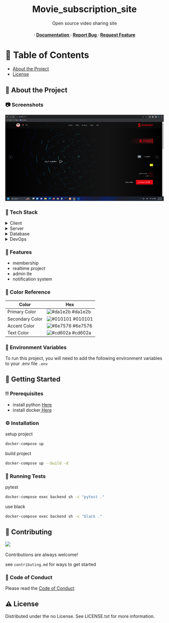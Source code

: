 <div align='center'>

<h1> Movie_subscription_site</h1>
<p>Open source video sharing site</p>

<h4> <span> · </span> <a href="https://github.com/YasinSamooei/Movie_subscription_site/blob/master/README.md"> Documentation </a> <span> · </span> <a href="https://github.com/YasinSamooei/Movie_subscription_site/issues"> Report Bug </a> <span> · </span> <a href="https://github.com/YasinSamooei/Movie_subscription_site/issues"> Request Feature </a> </h4>


</div>

# :notebook_with_decorative_cover: Table of Contents

- [About the Project](#star2-about-the-project)
- [License](#warning-license)


## :star2: About the Project

### :camera: Screenshots
<div align="center"> <a href=""><img src="https://github.com/YasinSamooei/Movie_subscription_site/blob/main/demo.png?raw=true" alt='image' width='800'/></a> </div>


### :space_invader: Tech Stack
<details> <summary>Client</summary> <ul>
<li><a href="">Django</a></li>
<li><a href="">DRF</a></li>
</ul> </details>
<details> <summary>Server</summary> <ul>
<li><a href="">VPS</a></li>
</ul> </details>
<details> <summary>Database</summary> <ul>
<li><a href="">postgresrSQL</a></li>
</ul> </details>
<details> <summary>DevOps</summary> <ul>
<li><a href="">Docker</a></li>
<li><a href="">Nginx</a></li>
<li><a href="">Gunicorn</a></li>
<li><a href="">Github Action</a></li>
</ul> </details>

### :dart: Features
- membership
- realtime project
- admin lte
- notification system


### :art: Color Reference
| Color | Hex |
| --------------- | ---------------------------------------------------------------- |
| Primary Color | ![#da1e2b](https://via.placeholder.com/10/da1e2b?text=+) #da1e2b |
| Secondary Color | ![#010101](https://via.placeholder.com/10/010101?text=+) #010101 |
| Accent Color | ![#6e7576](https://via.placeholder.com/10/6e7576?text=+) #6e7576 |
| Text Color | ![#cd602a](https://via.placeholder.com/10/cd602a?text=+) #cd602a |

### :key: Environment Variables
To run this project, you will need to add the following environment variables to your .env file
`.env`



## :toolbox: Getting Started

### :bangbang: Prerequisites

- install python <a href="https://www.python.org/"> Here</a>
- install docker<a href="https://www.bing.com/ck/a?!&&p=a5e045a3e9bf4cf7JmltdHM9MTcwNjQwMDAwMCZpZ3VpZD0zNWFiOGNkZC0xNTdjLTY0ZWQtMWFhNy05ZTAzMTRhZTY1YzcmaW5zaWQ9NTE2Ng&ptn=3&ver=2&hsh=3&fclid=35ab8cdd-157c-64ed-1aa7-9e0314ae65c7&psq=docker+install&u=a1aHR0cHM6Ly9kb2NzLmRvY2tlci5jb20vZW5naW5lL2luc3RhbGwv&ntb=1"> Here</a>


### :gear: Installation

setup project
```bash
docker-compose up
```
build project
```bash
docker-compose up --build -d
```


### :test_tube: Running Tests

pytest
```bash
docker-compose exec backend sh -c "pytest ."
```
use black
```bash
docker-compose exec backend sh -c "black ."
```


## :wave: Contributing

<a href="https://github.com/YasinSamooei/Movie_subscription_site.git/graphs/contributors"> <img src="https://contrib.rocks/image?repo=Louis3797/awesome-readme-template" /> </a>

Contributions are always welcome!

see `contributing.md` for ways to get started

### :scroll: Code of Conduct

Please read the [Code of Conduct](https://github.com/YasinSamooei/Movie_subscription_site.git/blob/master/CODE_OF_CONDUCT.md)

## :warning: License

Distributed under the no License. See LICENSE.txt for more information.